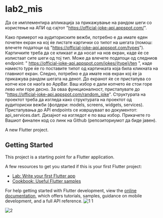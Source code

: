 # lab2_mis

Да се имплементира апликација за прикажување на рандом шеги со користење на АПИ од сајтот "https://official-joke-api.appspot.com/". 

Како примерот на аудиториските вежби, потребно е да имате еден почетен екран на кој ќе листате картички со типот на шегата (помош: влечете податоци од "https://official-joke-api.appspot.com/types"). 
Картичките треба да се кликаат и да носат на нов екран, каде ќе се излистаат сите шеги од тој тип. Може да влечете податоци од следниов endpoint: " https://official-joke-api.appspot.com/jokes/{type}/ten ", каде наместо type ќе го поставите типот од картичката која била кликната на главниот екран. 
Следно, потребно е да имате нов екран кој ќе ја прикажува рандом шегата на денот. До екранот ќе се пристапува со копче кое се наоѓа во AppBar. Ваш избор е дали копчето ќе стои горе лево или горе десно. За оваа функционалност, пристапувате до "https://official-joke-аpi.appspot.com/random_joke". 
Структурата на проектот треба да изгледа како структурата на проектот од аудиториски вежби (фолдери: models, screens, widgets, services). Пристапувања до API endpoints се извршуваат во документот: api_services.dart. Дизајнот на изгледот е по ваш избор. Прикачете го Вашиот финален код со линк на Github (репозиториумот да биде јавен).

A new Flutter project.

## Getting Started

This project is a starting point for a Flutter application.

A few resources to get you started if this is your first Flutter project:

- [Lab: Write your first Flutter app](https://docs.flutter.dev/get-started/codelab)
- [Cookbook: Useful Flutter samples](https://docs.flutter.dev/cookbook)

For help getting started with Flutter development, view the
[online documentation](https://docs.flutter.dev/), which offers tutorials,
samples, guidance on mobile development, and a full API reference.
![1 1](https://github.com/user-attachments/assets/caa2738b-04a8-4906-97b9-b65011d6b5b2)

![2](https://github.com/user-attachments/assets/428632f8-3234-437c-98e9-6adab51c5f38)

